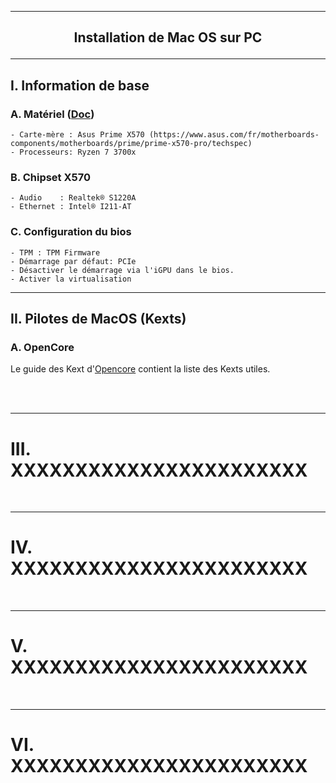 -----------------------------------------------------------------------------------------------------------------------------------------
## <p align='center'> Installation de Mac OS sur PC </p>

-----------------------------------------------------------------------------------------------------------------------------------------
## I. Information de base
### A. Matériel ([Doc]())
```
- Carte-mère : Asus Prime X570 (https://www.asus.com/fr/motherboards-components/motherboards/prime/prime-x570-pro/techspec)
- Processeurs: Ryzen 7 3700x
```

### B. Chipset X570
```
- Audio    : Realtek® S1220A
- Ethernet : Intel® I211-AT
```

### C. Configuration du bios
```
- TPM : TPM Firmware
- Démarrage par défaut: PCIe
- Désactiver le démarrage via l'iGPU dans le bios.
- Activer la virtualisation
```

-----------------------------------------------------------------------------------------------------------------------------------------
## II. Pilotes de MacOS (Kexts)
### A. OpenCore
Le guide des Kext d'[Opencore](https://dortania.github.io/OpenCore-Install-Guide/ktext.html#kexts) contient la liste des Kexts utiles.

<br />


<br />

-----------------------------------------------------------------------------------------------------------------------------------------
# III. XXXXXXXXXXXXXXXXXXXXXXX

<br />

-----------------------------------------------------------------------------------------------------------------------------------------
# IV. XXXXXXXXXXXXXXXXXXXXXXX

<br />

-----------------------------------------------------------------------------------------------------------------------------------------
# V. XXXXXXXXXXXXXXXXXXXXXXX

<br />

-----------------------------------------------------------------------------------------------------------------------------------------
# VI. XXXXXXXXXXXXXXXXXXXXXXX

<br />
